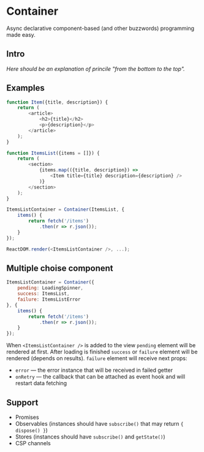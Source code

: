 # Container

Async declarative component-based (and other buzzwords) programming made easy.

## Intro

*Here should be an explanation of princile "from the bottom to the top".*

## Examples

```javascript
function Item({title, description}) {
	return (
		<article>
			<h2>{title}</h2>
			<p>{description}</p>
		</article>
	);
}
```

```javascript
function ItemsList({items = []}) {
	return (
		<section>
			{items.map(({title, description}) =>
				<Item title={title} description={description} />
			)}
		</section>
	);
}
```

```javascript
ItemsListContainer = Container(ItemsList, {
	items() {
		return fetch('/items')
			.then(r => r.json());
	}
});
```

```javascript
ReactDOM.render(<ItemsListContainer />, ...);
```

## Multiple choise component

```javascript
ItemsListContainer = Container({
	pending: LoadingSpinner,
	success: ItemsList,
	failure: ItemsListError
}, {
	items() {
		return fetch('/items')
			.then(r => r.json());
	}
});
```

When `<ItemsListContainer />` is added to the view `pending` element will be rendered at first. After loading is finished `success` or `failure` element will be rendered (depends on results). `failure` element will receive next props:

 * `error` — the error instance that will be received in failed getter
 * `onRetry` — the callback that can be attached as event hook and will restart data fetching

## Support

 * Promises
 * Observables (instances should have `subscribe()` that may return `{ dispose() }`)
 * Stores (instances should have `subscribe()` and `getState()`)
 * CSP channels
